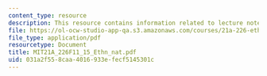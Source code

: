 ```yaml
---
content_type: resource
description: This resource contains information related to lecture notes.
file: https://ol-ocw-studio-app-qa.s3.amazonaws.com/courses/21a-226-ethnic-and-national-identity-fall-2011/031a2f558caa4016933efecf5145301c_MIT21A_226F11_15_Ethn_nat.pdf
file_type: application/pdf
resourcetype: Document
title: MIT21A_226F11_15_Ethn_nat.pdf
uid: 031a2f55-8caa-4016-933e-fecf5145301c
---
```


